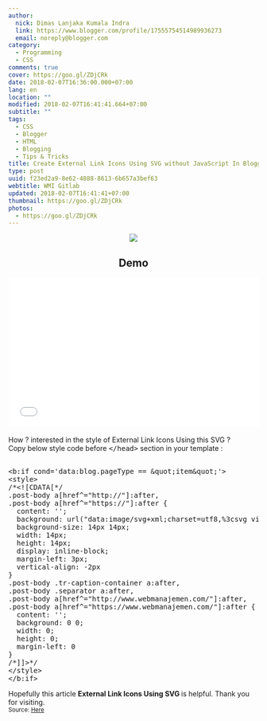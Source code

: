 ```yaml
---
author:
  nick: Dimas Lanjaka Kumala Indra
  link: https://www.blogger.com/profile/17555754514989936273
  email: noreply@blogger.com
category:
  - Programming
  - CSS
comments: true
cover: https://goo.gl/ZDjCRk
date: 2018-02-07T16:36:00.000+07:00
lang: en
location: ""
modified: 2018-02-07T16:41:41.664+07:00
subtitle: ""
tags:
  - CSS
  - Blogger
  - HTML
  - Blogging
  - Tips & Tricks
title: Create External Link Icons Using SVG without JavaScript In Blogger
type: post
uuid: f23ed2a9-8e62-4888-8613-6b657a3bef63
webtitle: WMI Gitlab
updated: 2018-02-07T16:41:41+07:00
thumbnail: https://goo.gl/ZDjCRk
photos:
  - https://goo.gl/ZDjCRk
---
```


<center><img src="https://goo.gl/ZDjCRk"><h2>Demo</h2><div class="w3-container"><script async="" src="//jsfiddle.net/dimaslanjaka/1s0pa5zz/embed/html,css,result/dark/"></script><noscript><iframe width="100%" height="300" src="//jsfiddle.net/dimaslanjaka/1s0pa5zz/embedded/html,css,result/dark/" allowpaymentrequest="" allowfullscreen="allowfullscreen" frameborder="0"></iframe></noscript></div></center><br>How ? interested in the style of External Link Icons Using this SVG ? <br>Copy below style code before <kbd>&lt;/head&gt;</kbd> section in your template : <pre><br>&lt;b:if cond='data:blog.pageType == &amp;quot;item&amp;quot;'&gt;<br>&lt;style&gt;<br>/*&lt;![CDATA[*/<br>.post-body a[href^="http://"]:after,<br>.post-body a[href^="https://"]:after {<br>&nbsp; content: '';<br>&nbsp; background: url("data:image/svg+xml;charset=utf8,%3csvg viewBox='0 0 24 24' width='16' height='16' xmlns='http://www.w3.org/2000/svg' xmlns:xlink='http://www.w3.org/1999/xlink'%3e%3cg%3e%3cpath style='fill:%23e8554e' d='M14,3V5H17.59L7.76,14.83L9.17,16.24L19,6.41V10H21V3M19,19H5V5H12V3H5C3.89,3 3,3.9 3,5V19A2,2 0 0,0 5,21H19A2,2 0 0,0 21,19V12H19V19Z'%3e%3c/path%3e%3c/g%3e%3c/svg%3e") no-repeat;<br>&nbsp; background-size: 14px 14px;<br>&nbsp; width: 14px;<br>&nbsp; height: 14px;<br>&nbsp; display: inline-block;<br>&nbsp; margin-left: 3px;<br>&nbsp; vertical-align: -2px<br>}<br>.post-body .tr-caption-container a:after,<br>.post-body .separator a:after,<br>.post-body a[href^="http://www.webmanajemen.com/"]:after,<br>.post-body a[href^="https://www.webmanajemen.com/"]:after {<br>&nbsp; content: '';<br>&nbsp; background: 0 0;<br>&nbsp; width: 0;<br>&nbsp; height: 0;<br>&nbsp; margin-left: 0<br>}<br>/*]]&gt;*/<br>&lt;/style&gt;<br>&lt;/b:if&gt;<br></pre>Hopefully this article <b>External Link Icons Using SVG </b> is helpful. Thank you for visiting.<br><small>Source: <a href="//idsly.com/xJdyt9A">Here</a></small>